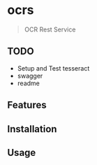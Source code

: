 # ocrs

> OCR Rest Service

## TODO

* Setup and Test tesseract
* swagger
* readme

## Features

## Installation

## Usage


